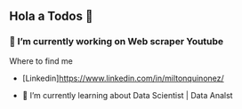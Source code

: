 ## Hola a Todos 👋
### 🔭 I’m currently working on Web scraper Youtube
Where to find me
- [Linkedin]https://www.linkedin.com/in/miltonquinonez/

- 🌱 I’m currently learning about Data Scientist | Data Analst

<!--
**Milton-RQM/Milton-RQM** is a ✨ _special_ ✨ repository because its `README.md` (this file) appears on your GitHub profile.

Here are some ideas to get you started:

- 🌱 I’m currently learning ...
- 👯 I’m looking to collaborate on ...
- 🤔 I’m looking for help with ...
- 💬 Ask me about ...
- 📫 How to reach me: ...
- 😄 Pronouns: ...
- ⚡ Fun fact: ...
-->
